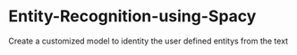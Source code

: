 # Entity-Recognition-using-Spacy
Create a customized model to identity the user defined entitys from the text
